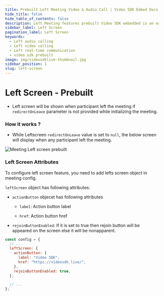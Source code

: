 ```yaml
---
title: Prebuilt Left Meeting Video & Audio Call | Video SDK Embed Docs
hide_title: false
hide_table_of_contents: false
description: Left Meeting features prebuilt Video SDK embedded is an easy-to-use video calling API. Video SDK Prebuilt makes it easy for developers to add video calls 10 in minutes to any website or app.
sidebar_label: Left Screen
pagination_label: Left Screen
keywords:
  - Left audio calling
  - Left video calling
  - Left real-time communication
  - video sdk prebuilt
image: img/videosdklive-thumbnail.jpg
sidebar_position: 1
slug: left-screen
---
```


# Left Screen - Prebuilt

- Left screen will be shown when participant left the meeting if `redirectOnLeave` parameter is not provided while initializing the meeting.

### How it works ?

- While Leftscreen `redirectOnLeave` value is set to `null`, the below screen will display when any participant left the meeting.

![Meeting Left screen prebuilt](/img/prebuilt/prebuilt-left-screen.png)

### Left Screen Attributes

To configure left screen feature, you need to add lefts screen object in meeting config.

`leftScreen` object has following attributes:

- `actionButton` objecet has following attributes

  - `label`: Action button label

  - `href`: Action button href

- `rejoinButtonEnabled`: If it is set to true then rejoin button will be appeared on the screen else it will be nonapparent.

```js title="index.html"
const config = {
  // ...
  leftScreen: {
    actionButton: {
      label: "Video SDK",
      href: "https://videosdk.live/",
    },
    rejoinButtonEnabled: true,
  },

  // ...
};
```
